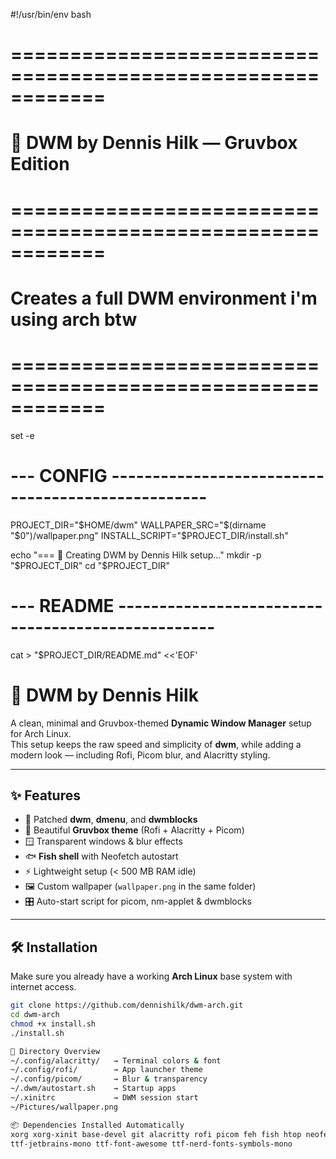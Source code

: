 #!/usr/bin/env bash
# ============================================================
# 🧱 DWM by Dennis Hilk — Gruvbox Edition 
# ============================================================
# Creates a full DWM environment i'm using arch btw
# ============================================================

set -e

# --- CONFIG --------------------------------------------------
PROJECT_DIR="$HOME/dwm"
WALLPAPER_SRC="$(dirname "$0")/wallpaper.png"
INSTALL_SCRIPT="$PROJECT_DIR/install.sh"

echo "=== 🧰 Creating DWM by Dennis Hilk setup..."
mkdir -p "$PROJECT_DIR"
cd "$PROJECT_DIR"

# --- README --------------------------------------------------
cat > "$PROJECT_DIR/README.md" <<'EOF'
# 🧱 DWM by Dennis Hilk

A clean, minimal and Gruvbox-themed **Dynamic Window Manager** setup for Arch Linux.  
This setup keeps the raw speed and simplicity of **dwm**, while adding a modern look — including Rofi, Picom blur, and Alacritty styling.

---

## ✨ Features

- 🧩 Patched **dwm**, **dmenu**, and **dwmblocks**
- 🎨 Beautiful **Gruvbox theme** (Rofi + Alacritty + Picom)
- 🪟 Transparent windows & blur effects
- 🐟 **Fish shell** with Neofetch autostart
- ⚡ Lightweight setup (< 500 MB RAM idle)
- 🖼️ Custom wallpaper (`wallpaper.png` in the same folder)
- 🎛️ Auto-start script for picom, nm-applet & dwmblocks

---

## 🛠️ Installation

Make sure you already have a working **Arch Linux** base system with internet access.

```bash
git clone https://github.com/dennishilk/dwm-arch.git
cd dwm-arch
chmod +x install.sh
./install.sh

📁 Directory Overview
~/.config/alacritty/   → Terminal colors & font
~/.config/rofi/        → App launcher theme
~/.config/picom/       → Blur & transparency
~/.dwm/autostart.sh    → Startup apps
~/.xinitrc             → DWM session start
~/Pictures/wallpaper.png

📦 Dependencies Installed Automatically
xorg xorg-xinit base-devel git alacritty rofi picom feh fish htop neofetch
ttf-jetbrains-mono ttf-font-awesome ttf-nerd-fonts-symbols-mono

